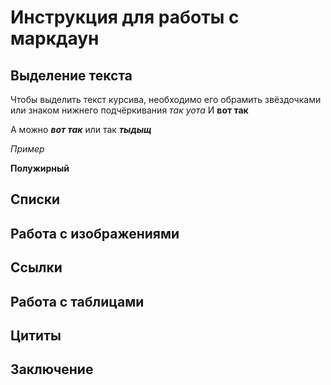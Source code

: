 # Инструкция для работы с маркдаун

## Выделение текста

Чтобы выделить текст курсива, необходимо его обрамить звёздочками или знаком нижнего подчёркивания _так уота_
И __вот так__

А можно ***вот так***
или так *__тыдыщ__*

*Пример*

**Полужирный**

## Списки

## Работа с изображениями

## Ссылки

## Работа с таблицами

## Цититы

## Заключение